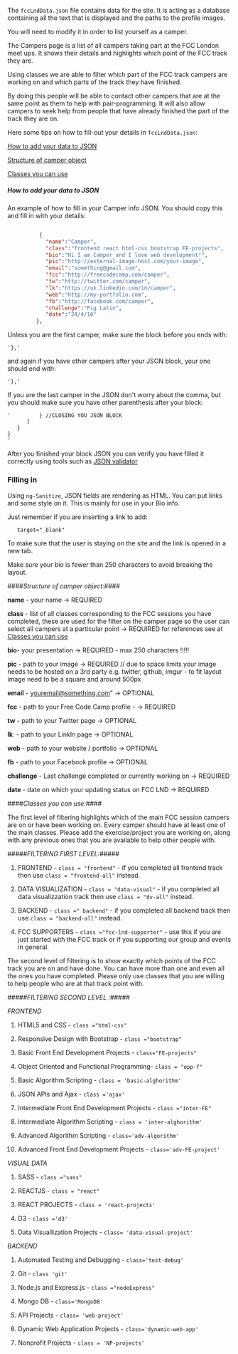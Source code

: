 The `fccLndData.json` file contains data for the site. It is acting as a database containing all the text that is displayed and the paths to the profile images.

You will need to modify it in order to list yourself as a camper.

The Campers page is a list of all campers taking part at the FCC London meet ups. It shows their details and highlights which point of the FCC track they are.

Using classes we are able to filter which part of the FCC track campers are working on and which parts of the track they have finished.

By doing this people will be able to contact other campers that are at the same point as them to help with pair-programming. It will also allow campers to seek help from people that have already finished the part of the track they are on.


Here some tips on how to fill-out your details in `fccLndData.json`:

[How to add your data to JSON](#how-to-add-your-data-to-JSON)

[Structure of camper object](#structure-of-camper-object)

[Classes you can use](#classes-you-can-use)

##### How to add your data to JSON

An example of how to fill in your Camper info JSON. You should copy this and fill in with your details:

```json

          {
            "name":"Camper",
            "class":"frontend react html-css bootstrap FE-projects",
            "bio":"Hi I am Camper and I love web development!",
            "pic":"http://external-image-host.com/your-image",
            "email":"something@gmail.com",
            "fcc":"http://freecodecamp.com/camper",
            "tw":"http://twitter.com/camper",
            "lk":"https://uk.linkedin.com/in/camper",
            "web":"http://my-portfolio.com",
            "fb":"http://facebook.com/camper",
            "challenge":"Pig Latin",
            "date":"24/4/16"
         },
```

Unless you are the first camper, make sure the block before you ends with:

```
'},'
```

and again if you have other campers after your JSON block, your one should end with:

```
'},'
```

If you are the last camper in the JSON don't worry about the comma, but you should make sure  you have other parenthesis after your block:

```
'         } //CLOSING YOU JSON BLOCK
      ]
   }
}
'
```
After you finished your block JSON you can verify you have filled it correctly using tools such as [JSON validator](http://jsonlint.com/)

### Filling in

Using `ng-Sanitize`, JSON fields are rendering as HTML. You can put links and some style on it. This is mainly for use in your Bio info.

Just remember if you are inserting a link to add:
 ```
    target="_blank"
 ```
 To make sure that the user is staying on the site and the link is opened in a new tab.

 Make sure your bio is fewer than 250 characters to avoid breaking the layout.

####*Structure of camper object:*####

**name** - your name -> REQUIRED

**class** - list of all classes corresponding to the FCC sessions you have completed, these are used for the filter on the camper page so the user can select all campers at a particular point -> REQUIRED for references see at [Classes you can use](#classes-you-can-use)

**bio**- your presentation -> REQUIRED - max 250 characters !!!!!

**pic** - path to your image  -> REQUIRED // due to space limits your image needs to be hosted on a 3rd party e.g. twitter, github, imgur - to fit layout image need to be a square and around 500px

**email** - youremail@something.com"   -> OPTIONAL

**fcc**  -  path to your Free Code Camp profile - -> REQUIRED

**tw** - path to your Twitter page -> OPTIONAL

**lk**: - path to your LinkIn page -> OPTIONAL

**web**  - path to your website / portfolio -> OPTIONAL

**fb** - path to your Facebook profile -> OPTIONAL

**challenge** - Last challenge completed or currently working on -> REQUIRED

**date** - date on which your updating status on FCC LND -> REQUIRED

####*Classes you can use:*####

The first level of filtering highlights which of the main FCC session campers are on or have been working on. Every camper should have at least one of the main classes. Please add the exercise/project you are working on, along with any previous ones that you are available to help other people with.

#####*FILTERING FIRST LEVEL:*#####

1. FRONTEND -  `class = "frontend"`  - if you completed all frontend track then use `class = "frontend-all"` instead.

2. DATA VISUALIZATION - `class = "data-visual"` - if you completed all data visualizzation track then use `class = "dv-all"` instead.

3. BACKEND - `class =" backend"` - if you completed all backend track then use `class = "backend-all"` instead.

4. FCC SUPPORTERS - `class ="fcc-lnd-supporter"` - use this if you are just started with the FCC track or if you supporting our group and events in general.


The second level of filtering is to show exactly which points of the FCC track you are on and have done. You can have more than one and even all the ones you have completed. Please only use classes that you are willing to help people who are at that track point with.

#####*FILTERING SECOND LEVEL :*#####

*FRONTEND*

1. HTML5 and CSS - `class ="html-css"`

2. Responsive Design with Bootstrap  - `class ="bootstrap"`

3. Basic Front End Development Projects - `class="FE-projects"`

4. Object Oriented and Functional Programming- `class = "opp-f"`

5. Basic Algorithm Scripting - `class = 'basic-alghorithm'`

6. JSON APIs and Ajax - `class ='ajax'`

7. Intermediate Front End Development Projects - `class ="inter-FE"`

8. Intermediate Algorithm Scripting - `class = 'inter-alghorithm'`

9. Advanced Algorithm Scripting - `class='adv-algorithm'`

10. Advanced Front End Development Projects - `class='adv-FE-project'`

*VISUAL DATA*

1. SASS - `class ="sass"`

2. REACTJS - `class = "react"`

3. REACT PROJECTS - `class = 'react-projects'`

4. D3 - `class ='d3'`

5. Data Visuallization Projects - `class= 'data-visual-project'`


*BACKEND*

1. Automated Testing and Debugging - `class='test-debug'`

2. Git - `class 'git'`

3. Node.js and Express.js - `class ="nodeExpress"`

4. Mongo DB - `class='MongoDB'`

5. API Projects - `class= 'web-project'`

6. Dynamic Web Application Projects - `class='dynamic-web-app'`

7. Nonprofit Projects - `class = 'NP-projects'`
